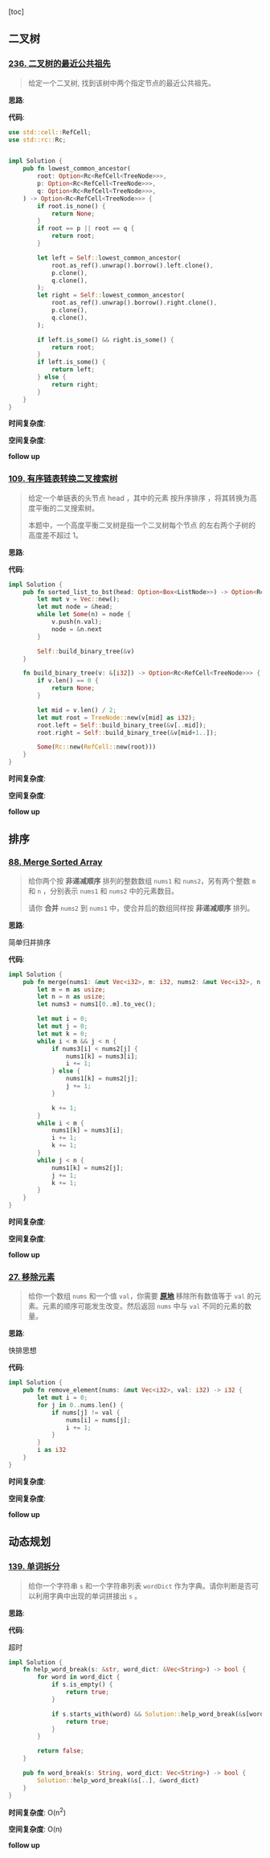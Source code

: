 [toc]



## 二叉树

### [236. 二叉树的最近公共祖先](https://leetcode.cn/problems/lowest-common-ancestor-of-a-binary-tree/)

> 给定一个二叉树, 找到该树中两个指定节点的最近公共祖先。

**思路**:



**代码**:

```rust
use std::cell::RefCell;
use std::rc::Rc;


impl Solution {
    pub fn lowest_common_ancestor(
        root: Option<Rc<RefCell<TreeNode>>>,
        p: Option<Rc<RefCell<TreeNode>>>,
        q: Option<Rc<RefCell<TreeNode>>>,
    ) -> Option<Rc<RefCell<TreeNode>>> {
        if root.is_none() {
            return None;
        }
        if root == p || root == q {
            return root;
        }

        let left = Self::lowest_common_ancestor(
            root.as_ref().unwrap().borrow().left.clone(),
            p.clone(),
            q.clone(),
        );
        let right = Self::lowest_common_ancestor(
            root.as_ref().unwrap().borrow().right.clone(),
            p.clone(),
            q.clone(),
        );

        if left.is_some() && right.is_some() {
            return root;
        }
        if left.is_some() {
            return left;
        } else {
            return right;
        }
    }
}
```

**时间复杂度**: 

**空间复杂度**: 

**follow up**



### [109. 有序链表转换二叉搜索树](https://leetcode.cn/problems/convert-sorted-list-to-binary-search-tree/)

> 给定一个单链表的头节点  head ，其中的元素 按升序排序 ，将其转换为高度平衡的二叉搜索树。
>
> 本题中，一个高度平衡二叉树是指一个二叉树每个节点 的左右两个子树的高度差不超过 1。

**思路**:



**代码**:

```rust
impl Solution {
    pub fn sorted_list_to_bst(head: Option<Box<ListNode>>) -> Option<Rc<RefCell<TreeNode>>> {
        let mut v = Vec::new();
        let mut node = &head;
        while let Some(n) = node {
            v.push(n.val);
            node = &n.next
        }

        Self::build_binary_tree(&v)
    }

    fn build_binary_tree(v: &[i32]) -> Option<Rc<RefCell<TreeNode>>> {
        if v.len() == 0 {
            return None;
        }

        let mid = v.len() / 2;
        let mut root = TreeNode::new(v[mid] as i32);
        root.left = Self::build_binary_tree(&v[..mid]);
        root.right = Self::build_binary_tree(&v[mid+1..]);

        Some(Rc::new(RefCell::new(root)))
    }
}
```

**时间复杂度**: 

**空间复杂度**: 

**follow up**



## 排序

### [88. Merge Sorted Array](https://leetcode.com/problems/merge-sorted-array/)

> 给你两个按 **非递减顺序** 排列的整数数组 `nums1` 和 `nums2`，另有两个整数 `m` 和 `n` ，分别表示 `nums1` 和 `nums2` 中的元素数目。
>
> 请你 **合并** `nums2` 到 `nums1` 中，使合并后的数组同样按 **非递减顺序** 排列。

**思路**:

简单归并排序

**代码**:

```rust
impl Solution {
    pub fn merge(nums1: &mut Vec<i32>, m: i32, nums2: &mut Vec<i32>, n: i32) {
        let m = m as usize;
        let n = n as usize;
        let nums3 = nums1[0..m].to_vec();

        let mut i = 0;
        let mut j = 0;
        let mut k = 0;
        while i < m && j < n {
            if nums3[i] < nums2[j] {
                nums1[k] = nums3[i];
                i += 1;
            } else {
                nums1[k] = nums2[j];
                j += 1;
            }

            k += 1;
        }
        while i < m {
            nums1[k] = nums3[i];
            i += 1;
            k += 1;
        }
        while j < n {
            nums1[k] = nums2[j];
            j += 1;
            k += 1;
        }
    }
}
```

**时间复杂度**: 

**空间复杂度**: 

**follow up**



### [27. 移除元素](https://leetcode.cn/problems/remove-element/)

> 给你一个数组 `nums` 和一个值 `val`，你需要 **[原地](https://baike.baidu.com/item/原地算法)** 移除所有数值等于 `val` 的元素。元素的顺序可能发生改变。然后返回 `nums` 中与 `val` 不同的元素的数量。

**思路**:

快排思想

**代码**:

```rust
impl Solution {
    pub fn remove_element(nums: &mut Vec<i32>, val: i32) -> i32 {
        let mut i = 0;
        for j in 0..nums.len() {
            if nums[j] != val {
                nums[i] = nums[j];
                i += 1;
            }
        }
        i as i32
    }
}
```

**时间复杂度**: 

**空间复杂度**: 

**follow up**





## 动态规划

### [139. 单词拆分](https://leetcode.com/problems/word-break/)

> 给你一个字符串 `s` 和一个字符串列表 `wordDict` 作为字典。请你判断是否可以利用字典中出现的单词拼接出 `s` 。

**思路**:



**代码**:

超时

```rust
impl Solution {
    fn help_word_break(s: &str, word_dict: &Vec<String>) -> bool {
        for word in word_dict {
            if s.is_empty() {
                return true;
            }

            if s.starts_with(word) && Solution::help_word_break(&s[word.len()..], word_dict) {
                return true;
            }
        }

        return false;
    }

    pub fn word_break(s: String, word_dict: Vec<String>) -> bool {
        Solution::help_word_break(&s[..], &word_dict)
    }
}
```



**时间复杂度**: O(n<sup>2</sup>)

**空间复杂度**: O(n)

**follow up**
